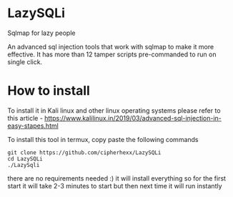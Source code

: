 # LazySQLi
Sqlmap for lazy people

An advanced sql injection tools that work with sqlmap to make it more effective. It has more than 12 tamper scripts pre-commanded to run on single click. 

# How to install
To install it in Kali linux and other linux operating systems please refer to this article - https://www.kalilinux.in/2019/03/advanced-sql-injection-in-easy-stapes.html

To install this tool in termux, copy paste the following commands 

```
git clone https://github.com/cipherhexx/LazySQLi
cd LazySQLi
./LazySqli
```

there are no requirements needed :) it will install everything so for the first start it will take 2-3 minutes to start but then next time it will run instantly 

